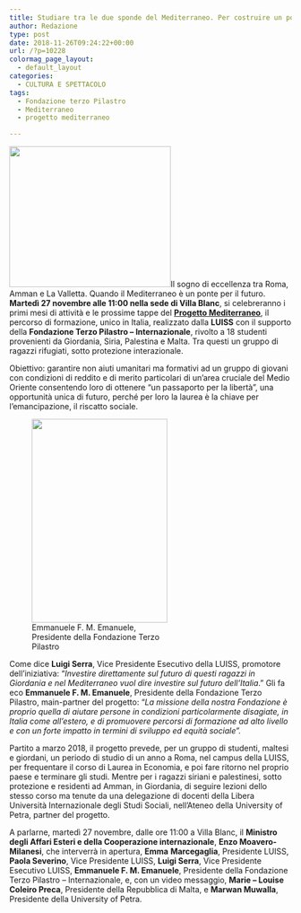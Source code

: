 ```yaml
---
title: Studiare tra le due sponde del Mediterraneo. Per costruire un ponte tra culture
author: Redazione
type: post
date: 2018-11-26T09:24:22+00:00
url: /?p=10228
colormag_page_layout:
  - default_layout
categories:
  - CULTURA E SPETTACOLO
tags:
  - Fondazione terzo Pilastro
  - Mediterraneo
  - progetto mediterraneo

---
```

<img decoding="async" loading="lazy" class="alignleft wp-image-10233 " src="https://progressonline.it/wp-content/uploads/2018/11/download-1.jpg" alt="" width="288" height="251" />Il sogno di eccellenza tra Roma, Amman e La Valletta. Quando il Mediterraneo è un ponte per il futuro. **Martedì 27 novembre alle 11:00 nella sede di Villa Blanc**, si celebreranno i primi mesi di attività e le prossime tappe del [**Progetto Mediterraneo**][1], il percorso di formazione, unico in Italia, realizzato dalla **LUISS** con il supporto della **Fondazione Terzo Pilastro – Internazionale**, rivolto a 18 studenti provenienti da Giordania, Siria, Palestina e Malta. Tra questi un gruppo di ragazzi rifugiati, sotto protezione interazionale.

Obiettivo: garantire non aiuti umanitari ma formativi ad un gruppo di giovani con condizioni di reddito e di merito particolari di un’area cruciale del Medio Oriente consentendo loro di ottenere “un passaporto per la libertà”, una opportunità unica di futuro, perché per loro la laurea è la chiave per l’emancipazione, il riscatto sociale.

<figure id="attachment_10234" aria-describedby="caption-attachment-10234" style="width: 242px" class="wp-caption alignright"><img decoding="async" loading="lazy" class="wp-image-10234" src="https://progressonline.it/wp-content/uploads/2018/11/IMG20110603091403361-200x300.jpg" alt="" width="242" height="363" /><figcaption id="caption-attachment-10234" class="wp-caption-text">Emmanuele F. M. Emanuele, Presidente della Fondazione Terzo Pilastro</figcaption></figure>

Come dice **Luigi Serra**, Vice Presidente Esecutivo della LUISS, promotore dell’iniziativa: “_Investire direttamente sul futuro di questi ragazzi in Giordania e nel Mediterraneo vuol dire investire sul futuro dell’Italia_.” Gli fa eco **Emmanuele F. M. Emanuele**, Presidente della Fondazione Terzo Pilastro, main-partner del progetto: “_La missione_ _della nostra Fondazione è proprio quella di aiutare_ _persone in condizioni particolarmente disagiate, in Italia come all’estero, e di promuovere percorsi di formazione ad alto livello e con un forte impatto in termini di sviluppo ed equità sociale”._

Partito a marzo 2018, il progetto prevede, per un gruppo di studenti, maltesi e giordani, un periodo di studio di un anno a Roma, nel campus della LUISS, per frequentare il corso di Laurea in Economia, e poi fare ritorno nel proprio paese e terminare gli studi. Mentre per i ragazzi siriani e palestinesi, sotto protezione e residenti ad Amman, in Giordania, di seguire lezioni dello stesso corso ma tenute da una delegazione di docenti della Libera Università Internazionale degli Studi Sociali, nell’Ateneo della University of Petra, partner del progetto.

A parlarne, martedì 27 novembre, dalle ore 11:00 a Villa Blanc, il **Ministro degli Affari Esteri e della Cooperazione internazionale**, **Enzo Moavero-Milanesi**, che interverrà in apertura, **Emma** **Marcegaglia**, Presidente LUISS, **Paola Severino**, Vice Presidente LUISS, **Luigi Serra**, Vice Presidente Esecutivo LUISS, **Emmanuele F. M. Emanuele**, Presidente della Fondazione Terzo Pilastro – Internazionale, e, con un video messaggio, **Marie – Louise Coleiro Preca**, Presidente della Repubblica di Malta, e **Marwan Muwalla**, Presidente della University of Petra.

 [1]: https://www.youtube.com/watch?v=FJ9ACTjSp04